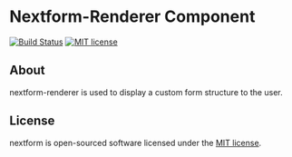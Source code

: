 # Nextform-Renderer Component
[![Build Status](https://travis-ci.org/davideperozzi/nextform-renderer.svg?branch=master)](https://travis-ci.org/davideperozzi/nextform-renderer) [![MIT license](https://img.shields.io/badge/License-MIT-yellow.svg)](https://opensource.org/licenses/MI)

## About
nextform-renderer is used to display a custom form structure to the user.

## License
nextform is open-sourced software licensed under the [MIT license](http://opensource.org/licenses/MIT).